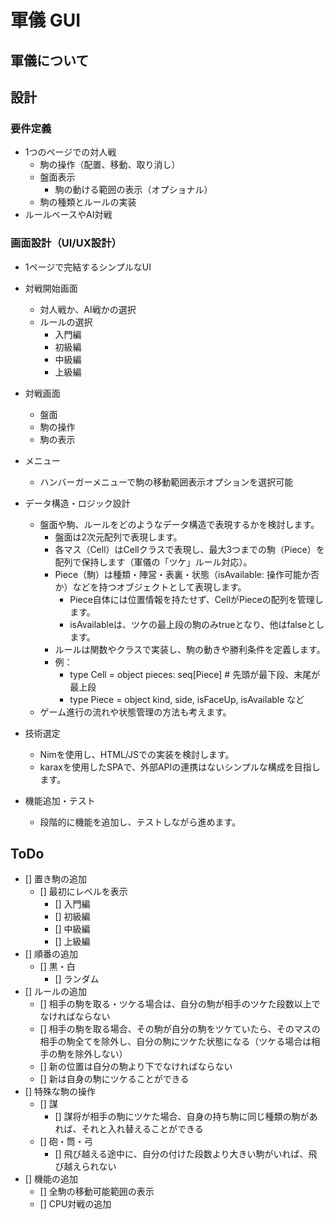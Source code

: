# 軍儀 GUI

## 軍儀について

## 設計
### 要件定義
- 1つのページでの対人戦
  - 駒の操作（配置、移動、取り消し）
  - 盤面表示
    - 駒の動ける範囲の表示（オプショナル）
  - 駒の種類とルールの実装
- ルールベースやAI対戦

### 画面設計（UI/UX設計）
- 1ページで完結するシンプルなUI
- 対戦開始画面
  - 対人戦か、AI戦かの選択
  - ルールの選択
    - 入門編
    - 初級編
    - 中級編
    - 上級編
- 対戦画面
  - 盤面
  - 駒の操作
  - 駒の表示
- メニュー
  - ハンバーガーメニューで駒の移動範囲表示オプションを選択可能

- データ構造・ロジック設計
  - 盤面や駒、ルールをどのようなデータ構造で表現するかを検討します。
    - 盤面は2次元配列で表現します。
    - 各マス（Cell）はCellクラスで表現し、最大3つまでの駒（Piece）を配列で保持します（軍儀の「ツケ」ルール対応）。
    - Piece（駒）は種類・陣営・表裏・状態（isAvailable: 操作可能か否か）などを持つオブジェクトとして表現します。
      - Piece自体には位置情報を持たせず、CellがPieceの配列を管理します。
      - isAvailableは、ツケの最上段の駒のみtrueとなり、他はfalseとします。
    - ルールは関数やクラスで実装し、駒の動きや勝利条件を定義します。
    - 例：
      - type Cell = object
          pieces: seq[Piece]  # 先頭が最下段、末尾が最上段
      - type Piece = object
          kind, side, isFaceUp, isAvailable など
  - ゲーム進行の流れや状態管理の方法も考えます。

- 技術選定
  - Nimを使用し、HTML/JSでの実装を検討します。
  - karaxを使用したSPAで、外部APIの連携はないシンプルな構成を目指します。

- 機能追加・テスト
  - 段階的に機能を追加し、テストしながら進めます。

## ToDo
- [] 置き駒の追加
  - [] 最初にレベルを表示
    - [] 入門編
    - [] 初級編
    - [] 中級編
    - [] 上級編
- [] 順番の追加
  - [] 黒・白
    - [] ランダム
- [] ルールの追加
  - [] 相手の駒を取る・ツケる場合は、自分の駒が相手のツケた段数以上でなければならない
  - [] 相手の駒を取る場合、その駒が自分の駒をツケていたら、そのマスの相手の駒全てを除外し、自分の駒にツケた状態になる（ツケる場合は相手の駒を除外しない）
  - [] 新の位置は自分の駒より下でなければならない
  - [] 新は自身の駒にツケることができる
- [] 特殊な駒の操作
  - [] 謀
    - [] 謀将が相手の駒にツケた場合、自身の持ち駒に同じ種類の駒があれば、それと入れ替えることができる
  - [] 砲・筒・弓
    - [] 飛び越える途中に、自分の付けた段数より大きい駒がいれば、飛び越えられない
- [] 機能の追加
  - [] 全駒の移動可能範囲の表示
  - [] CPU対戦の追加